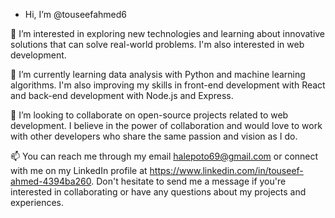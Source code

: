 - Hi, I’m @touseefahmed6

👀 I’m interested in exploring new technologies and learning about innovative solutions that can solve real-world problems. I'm also interested in web development.

🌱 I’m currently learning data analysis with Python and machine learning algorithms. I'm also improving my skills in front-end development with React and back-end development with Node.js and Express.

💞️ I’m looking to collaborate on open-source projects related to web development. I believe in the power of collaboration and would love to work with other developers who share the same passion and vision as I do.

📫 You can reach me through my email halepoto69@gmail.com or connect with me on my LinkedIn profile at https://www.linkedin.com/in/touseef-ahmed-4394ba260. Don't hesitate to send me a message if you're interested in collaborating or have any questions about my projects and experiences.





<!---
touseefahmed6/touseefahmed6 is a ✨ special ✨ repository because its `README.md` (this file) appears on your GitHub profile.
You can click the Preview link to take a look at your changes.
--->
